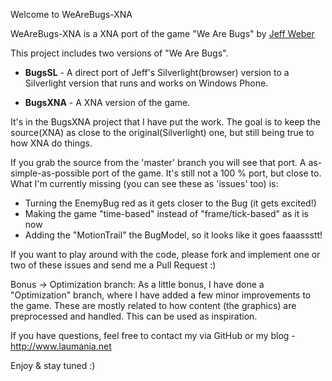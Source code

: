 Welcome to WeAreBugs-XNA

WeAreBugs-XNA is a XNA port of the game "We Are Bugs" by [Jeff Weber](http://www.farseergames.com/blog/2009/4/30/we-are-bugs-refactored-and-source-released.html)


This project includes two versions of "We Are Bugs".

- **BugsSL** - A direct port of Jeff's Silverlight(browser) version to a Silverlight version that runs and works on Windows Phone.

- **BugsXNA** - A XNA version of the game.

It's in the BugsXNA project that I have put the work. 
The goal is to keep the source(XNA) as close to the original(Silverlight) one, but still being true to how XNA do things.

If you grab the source from the 'master' branch you will see that port. A as-simple-as-possible port of the game. 
It's still not a 100 % port, but close to. 
What I'm currently missing (you can see these as 'issues' too) is:
- Turning the EnemyBug red as it gets closer to the Bug (it gets excited!)
- Making the game "time-based" instead of "frame/tick-based" as it is now
- Adding the "MotionTrail" the BugModel, so it looks like it goes faaassstt!

If you want to play around with the code, please fork and implement one or two of these issues and send me a Pull Request :)


Bonus -> Optimization branch:
As a little bonus, I have done a "Optimization" branch, where I have added a few minor improvements to the game. These are mostly related to how content (the graphics) are preprocessed and handled.
This can be used as inspiration.

If you have questions, feel free to contact my via GitHub or my blog - http://www.laumania.net

Enjoy & stay tuned :)